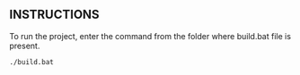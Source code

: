 ## INSTRUCTIONS
To run the project, enter the command from the folder where build.bat file is present.

```./build.bat```